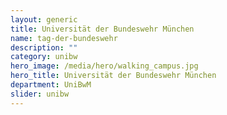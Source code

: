 ```yaml
---
layout: generic
title: Universität der Bundeswehr München
name: tag-der-bundeswehr
description: ""
category: unibw
hero_image: /media/hero/walking_campus.jpg
hero_title: Universität der Bundeswehr München
department: UniBwM
slider: unibw
---
```

